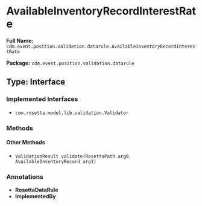 # AvailableInventoryRecordInterestRate

**Full Name:** `cdm.event.position.validation.datarule.AvailableInventoryRecordInterestRate`

**Package:** `cdm.event.position.validation.datarule`

## Type: Interface

### Implemented Interfaces

- `com.rosetta.model.lib.validation.Validator`

### Methods

#### Other Methods

- `ValidationResult validate(RosettaPath arg0, AvailableInventoryRecord arg1)`

### Annotations

- **RosettaDataRule**
- **ImplementedBy**

